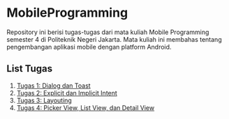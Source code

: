 # MobileProgramming

Repository ini berisi tugas-tugas dari mata kuliah Mobile Programming semester 4 di Politeknik Negeri Jakarta. Mata kuliah ini membahas tentang pengembangan aplikasi mobile dengan platform Android.

## List Tugas
1. [Tugas 1: Dialog dan Toast](https://github.com/promecarus/MobileProgramming/releases/tag/v0.0.1)
1. [Tugas 2: Explicit dan Implicit Intent](https://github.com/promecarus/MobileProgramming/releases/tag/v0.0.2)
1. [Tugas 3: Layouting](https://github.com/promecarus/MobileProgramming/releases/tag/v0.0.3)
1. [Tugas 4: Picker View, List View, dan Detail View](https://github.com/promecarus/MobileProgramming/releases/tag/v0.0.4)
